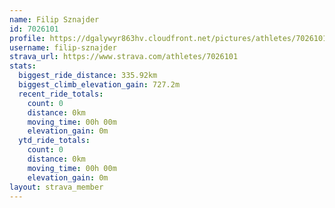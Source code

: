 ```yaml
---
name: Filip Sznajder
id: 7026101
profile: https://dgalywyr863hv.cloudfront.net/pictures/athletes/7026101/2123836/19/large.jpg
username: filip-sznajder
strava_url: https://www.strava.com/athletes/7026101
stats:
  biggest_ride_distance: 335.92km
  biggest_climb_elevation_gain: 727.2m
  recent_ride_totals:
    count: 0
    distance: 0km
    moving_time: 00h 00m
    elevation_gain: 0m
  ytd_ride_totals:
    count: 0
    distance: 0km
    moving_time: 00h 00m
    elevation_gain: 0m
layout: strava_member
--- 
```

